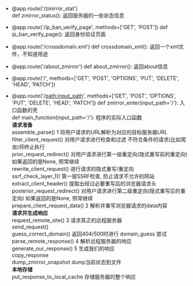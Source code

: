 ﻿- @app.route('/zmirror_stat')	
    def zmirror_status():	    返回服务器的一些状态信息
	
- @app.route('/ip_ban_verify_page', methods=['GET', 'POST'])
    def ip_ban_verify_page():	 返回身份验证页面	
	
- @app.route('/crossdomain.xml')
    def crossdomain_xml():	    返回一个xml文件，不知道用途
	
- @app.route('/about_zmirror')
    def about_zmirror():		   返回about信息
	
- @app.route('/', methods=['GET', 'POST', 'OPTIONS', 'PUT', 'DELETE', 'HEAD', 'PATCH'])			
- @app.route('/<path:input_path>', methods=['GET', 'POST', 'OPTIONS', 'PUT', 'DELETE', 'HEAD', 'PATCH'])
    def zmirror_enter(input_path='/'):	    入口函数的壳  	  
    def main_function(input_path='/'):	 程序的实际入口函数      
    **请求准备** 	
    assemble_parse()	1 将用户请求的URL解析为对应的目标服务器URL  	  
    filter_client_request()	对用户请求进行检查和过滤	不符合条件的请求(比如爬虫)将终止执行    
    prior_request_redirect()	对用户请求进行第一级重定向(隐式重写前的重定向)	如果返回的是None, 照常继续    
    rewrite_client_request()	进行请求的隐式重写/重定向  	  
    ssrf_check_layer_1()	第一层SSRF检查, 防止请求不允许的网站   
    extract_client_header()	提取出经过必要重写后的浏览器请求头	    
    posterior_request_redirect()	对用户请求进行第二级重定向(隐式重写后的重定向)	如果返回的是None, 照常继续    
    prepare_client_request_data()	2 解析并重写浏览器请求的data内容  	  
    **请求并生成响应**  	
    request_remote_site()	3 请求真正的远程服务器  	  
    send_request()	    
    guess_correct_domain()	返回404/500时进行 domain_guess 尝试    
    parse_remote_response()	4 解析远程服务器的响应	    
    generate_our_response()	5 生成我们的响应	    
    copy_response	    
    dump_zmirror_snapshot	dump当前状态到文件    
    **本地存储**	    
    put_response_to_local_cache	存储服务器的整个响应	    
